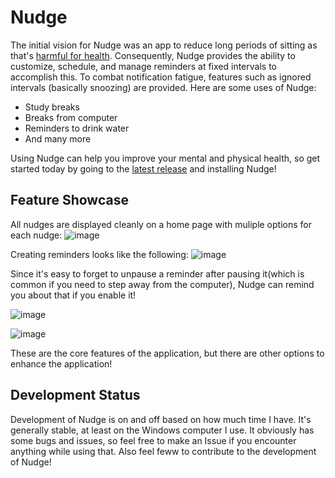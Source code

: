 # Nudge
The initial vision for Nudge was an app to reduce long periods of sitting as that's [harmful for health](https://www.mayoclinic.org/healthy-lifestyle/adult-health/expert-answers/sitting/faq-20058005). Consequently, Nudge provides the ability to customize, schedule, and manage reminders at fixed intervals to accomplish this. To combat notification fatigue, features such as ignored intervals (basically snoozing) are provided. Here are some uses of Nudge:
* Study breaks
* Breaks from computer
* Reminders to drink water
* And many more

Using Nudge can help you improve your mental and physical health, so get started today by going to the [latest release](https://github.com/aasmart/Nudge/releases/tag/v0.6.0) and installing Nudge!

## Feature Showcase
All nudges are displayed cleanly on a home page with muliple options for each nudge:
![image](https://github.com/user-attachments/assets/66fefdc0-d56e-4160-9ea9-ab0ed738fb0f)

Creating reminders looks like the following:
![image](https://github.com/user-attachments/assets/0c40cc3b-a21a-4de0-8282-edfe0e53d22b)

Since it's easy to forget to unpause a reminder after pausing it(which is common if you need to step away from the computer), Nudge can remind you about that if you enable it!

![image](https://github.com/user-attachments/assets/baae1925-519d-4659-ab64-64cf2d416048)

![image](https://github.com/user-attachments/assets/9abc632c-2e84-4218-8215-7ba3dd502eee)

These are the core features of the application, but there are other options to enhance the application!

## Development Status
Development of Nudge is on and off based on how much time I have. It's generally stable, at least on the Windows computer I use. It obviously has some bugs and issues, so feel free to make an Issue if you encounter anything while using that. Also feel feww to contribute to the development of Nudge!
